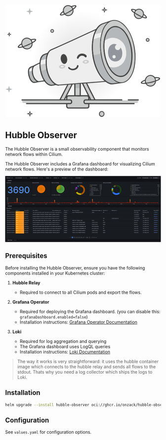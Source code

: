 <div align="center">
<img src="assets/hubble-observer_background.png" alt="Hubble Observer Logo" width="500">
</div>

# Hubble Observer

The Hubble Observer is a small observability component that monitors network flows within Cilium.

The Hubble Observer includes a Grafana dashboard for visualizing Cilium network flows. Here's a preview of the dashboard:

[![Grafana Dashboard Preview](assets/grafanadashboard.png)](https://grafana.com/grafana/dashboards/23862)

## Prerequisites

Before installing the Hubble Observer, ensure you have the following components installed in your Kubernetes cluster:

1. **Hubble Relay**
   - Required to connect to all Cilium pods and export the flows.

1. **Grafana Operator**
   - Required for deploying the Grafana dashboard. (you can disable this: `grafanaDashboard.enabled=false`)
   - Installation instructions: [Grafana Operator Documentation](https://github.com/grafana/grafana-operator)

1. **Loki**
   - Required for log aggregation and querying
   - The Grafana dashboard uses LogQL queries
   - Installation instructions: [Loki Documentation](https://grafana.com/docs/loki/latest/setup/install/)

> The way it works is very straightforward: it uses the hubble container image which connects to the hubble relay and sends all flows to the stdout. Thats why you need a log collector which ships the logs to Loki.

## Installation

```bash
helm upgrade --install hubble-observer oci://ghcr.io/onzack/hubble-observer:<VERSION>
```

## Configuration

See `values.yaml` for configuration options. 